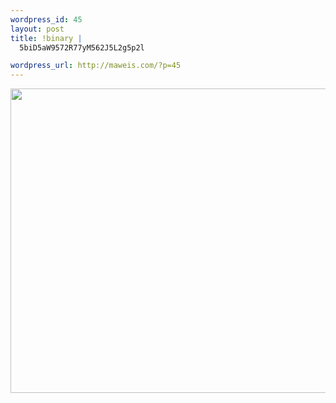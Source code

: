 ```yaml
--- 
wordpress_id: 45
layout: post
title: !binary |
  5biD5aW9572R77yM562J5L2g5p2l

wordpress_url: http://maweis.com/?p=45
---
```

<img src="http://maweis.com/m/1328.jpg" style="width: 668px; height: 487px" height="487" width="668" />
